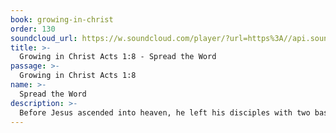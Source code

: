 ```yaml
---
book: growing-in-christ
order: 130
soundcloud_url: https://w.soundcloud.com/player/?url=https%3A//api.soundcloud.com/tracks/
title: >-
  Growing in Christ Acts 1:8 - Spread the Word
passage: >-
  Growing in Christ Acts 1:8
name: >-
  Spread the Word
description: >-
  Before Jesus ascended into heaven, he left his disciples with two basic instructions: Be sure you have the power of the Holy Spirit; be sure you witness about Jesus. This lesson teaches about spreading the good news of Jesus to our generation.
---
```


